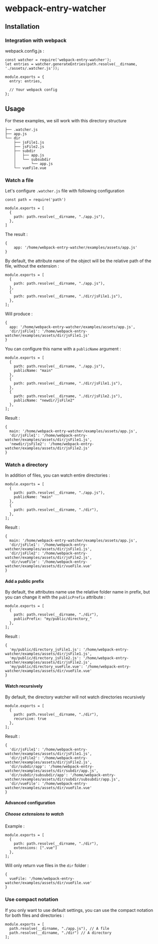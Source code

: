 # webpack-entry-watcher

## Installation
### Integration with webpack

webpack.config.js :

    const watcher = require('webpack-entry-watcher');
    let entries = watcher.generateEntries(path.resolve(__dirname, './assets/.watcher.js'));
    
    module.exports = {
      entry: entries,
      
      // Your webpack config
    };

## Usage

For these examples, we sill work with this directory structure

    ├── .watcher.js
    ├── app.js
    └── dir
        ├── jsFile1.js
        ├── jsFile2.js
        ├── subdir
        │   ├── app.js
        │   └── subsubdir
        │       └── app.js
        └── vueFile.vue

### Watch a file

Let's configure ```.watcher.js``` file with following configuration

    const path = require('path')
    
    module.exports = [
      {
        path: path.resolve(__dirname, "./app.js"),
      },
    ]

The result :

    { 
        app: '/home/webpack-entry-watcher/examples/assets/app.js' 
    }

By default, the attribute name of the object will be the relative path of the file, without the extension :

    module.exports = [
      {
        path: path.resolve(__dirname, "./app.js"),
      },
      {
        path: path.resolve(__dirname, "./dir/jsFile1.js"),
      },
    ];
    
Will produce :

    { 
      app: '/home/webpack-entry-watcher/examples/assets/app.js',
      'dir/jsFile1': '/home/webpack-entry-watcher/examples/assets/dir/jsFile1.js' 
    }
    
You can configure this name with a ```publicName``` argument :

    module.exports = [
      {
        path: path.resolve(__dirname, "./app.js"),
        publicName: "main"
      },
      {
        path: path.resolve(__dirname, "./dir/jsFile1.js"),
      },
      {
        path: path.resolve(__dirname, "./dir/jsFile2.js"),
        publicName: "newdir/jsFile2"
      },
    ];
    
Result :

    { 
      main: '/home/webpack-entry-watcher/examples/assets/app.js',
      'dir/jsFile1': '/home/webpack-entry-watcher/examples/assets/dir/jsFile1.js',
      'newdir/jsFile2': '/home/webpack-entry-watcher/examples/assets/dir/jsFile2.js' 
    }


### Watch a directory

In addition of files, you can watch entire directories :

    module.exports = [
      {
        path: path.resolve(__dirname, "./app.js"),
        publicName: "main"
      },
      {
        path: path.resolve(__dirname, "./dir"),
      },
    ];
    
Result :

    { 
      main: '/home/webpack-entry-watcher/examples/assets/app.js',
      'dir/jsFile1': '/home/webpack-entry-watcher/examples/assets/dir/jsFile1.js',
      'dir/jsFile2': '/home/webpack-entry-watcher/examples/assets/dir/jsFile2.js',
      'dir/vueFile': '/home/webpack-entry-watcher/examples/assets/dir/vueFile.vue' 
    }

    
#### Add a public prefix
By default, the attributes name use the relative folder name in prefix, but you can change it with the `publicPrefix` attribute :

    module.exports = [
      {
        path: path.resolve(__dirname, "./dir"),
        publicPrefix: "my/public/directory_"
      },
    ];

Result :

    { 
      'my/public/directory_jsFile1.js': '/home/webpack-entry-watcher/examples/assets/dir/jsFile1.js',
      'my/public/directory_jsFile2.js': '/home/webpack-entry-watcher/examples/assets/dir/jsFile2.js',
      'my/public/directory_vueFile.vue': '/home/webpack-entry-watcher/examples/assets/dir/vueFile.vue' 
    }

#### Watch recursively

By default, the directory watcher will not watch directories recursively

    module.exports = [
      {
        path: path.resolve(__dirname, "./dir"),
        recursive: true
      },
    ];
    
Result :

    { 
      'dir/jsFile1': '/home/webpack-entry-watcher/examples/assets/dir/jsFile1.js',
      'dir/jsFile2': '/home/webpack-entry-watcher/examples/assets/dir/jsFile2.js',
      'dir/subdir/app': '/home/webpack-entry-watcher/examples/assets/dir/subdir/app.js',
      'dir/subdir/subsubdir/app': '/home/webpack-entry-watcher/examples/assets/dir/subdir/subsubdir/app.js',
      'dir/vueFile': '/home/webpack-entry-watcher/examples/assets/dir/vueFile.vue' 
    }


#### Advanced configuration
##### Choose extensions to watch

Example : 

    module.exports = [
      {
        path: path.resolve(__dirname, "./dir"),
        extensions: [".vue"]
      },
    ];
    
Will only return vue files in the `dir` folder :

    { 
      vueFile: '/home/webpack-entry-watcher/examples/assets/dir/vueFile.vue' 
    }

### Use compact notation

If you only want to use default settings, you can use the compact notation for both files and directories :

    module.exports = [
      path.resolve(__dirname, "./app.js"), // A file
      path.resolve(__dirname, "./dir") // A directory
    ];